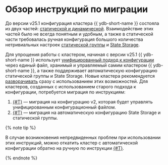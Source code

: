 # Обзор инструкций по миграции

До версии v25.1 конфигурация кластера {{ ydb-short-name }} состояла из двух частей: [статической и динамической](../before-v25.1/index.md). Взаимодействие этих частей было не всегда понятным и удобным, а также в статической части требовалась ручная конфигурация большого количества нетривиальных настроек [статической группы](../../../../concepts/glossary.md#static-group) и [State Storage](../../../../concepts/glossary.md#state-storage).

Для упрощения работы с кластером, начиная с версии v25.1 {{ ydb-short-name }} использует [унифицированный подход к конфигурации](../../../configuration-management/index.md) через единый файл, хранимый и управляемый самим кластером {{ ydb-short-name }}, а также поддерживает автоматическую конфигурацию статической группы и State Storage. Новые кластера рекомендуется [разворачивать](../initial-deployment.md) сразу с использованием этих возможностей. Для кластеров, созданных с использованием старого подхода к конфигурации, потребуется миграция по инструкциям:

1. [{#T}](migration-to-v2.md) — миграция на конфигурацию v2, которая будет управлять унифицированным конфигурационный файлом.
2. [{#T}](migration-to-autoconfiguration.md) — миграция на автоматическую конфигурацию State Storage и статической группы.

{% note tip %}

В случае возникновения непредвиденных проблем при использовании этих инструкций, можно откатить кластер с автоматической конфигурации обратно на ручную по инструкции [{#T}](migration-to-manual-configuration.md).

{% endnote %}
